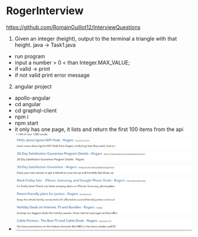 # RogerInterview
https://github.com/RomainGuillot12/InterviewQuestions

1) Given an integer (height), output to the terminal a triangle with that height.
java -> Task1.java
  - run program
  - input a number > 0 < than Integer.MAX_VALUE;
  - if valid -> print
  - if not valid print error message

2) angular project
  - apollo-angular
  - cd angular
  - cd graphql-client
  - npm i
  - npm start
  - it only has one page, it lists and return the first 100 items from the api
  - ![img.png](img.png)
